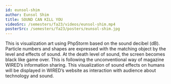 ```yaml
---
id: eunsol-shim
author: Eunsol Shim
title: SOUND CAN KILL YOU
videoSrc: /semesters/fa23/videos/eunsol-shim.mp4
posterSrc: /semesters/fa23/posters/eunsol-shim.jpg
---
```


This is visualization art using PhpStorm based on the sound decibel (dB). Particle numbers and shapes are expressed with the matching object by the level and effects of sound. At the death level of sound, the screen becomes black like game over. This is following the unconventional way of magazine WIRED’s information sharing. This visualization of sound effects on humans will be displayed in WIRED’s website as interaction with audience about technology and sound.